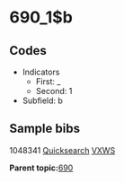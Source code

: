 # 690\_1$b

## Codes

-   Indicators
    -   First: \_
    -   Second: 1
-   Subfield: b

## Sample bibs

1048341 [Quicksearch](https://search.library.yale.edu/catalog/1048341) [VXWS](http://prodorbis.library.yale.edu:7014/vxws/GetHoldingsService?bibId=1048341)

**Parent topic:**[690](../../tags/690/690.md)

